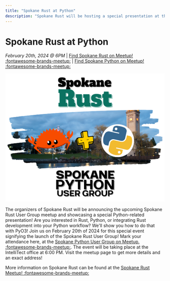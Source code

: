 ```yaml
---
title: "Spokane Rust at Python"
description: "Spokane Rust will be hosting a special presentation at the Spokane Python Meetup to celebrate Spokane Tech and our fledgling user-group!" 
---
```


<!-- index start -->

# Spokane Rust at Python

_February 20th, 2024 @ 6PM_ | [Find Spokane Rust on Meetup! :fontawesome-brands-meetup:](https://www.meetup.com/spokane-rust/) | [Find Spokane Python on Meetup! :fontawesome-brands-meetup:](https://www.meetup.com/python-spokane/)

![](../img/rust_python_alliance.png)

The organizers of Spokane Rust will be announcing the upcoming Spokane Rust User Group meetup and showcasing a special Python-related presentation! Are you interested in Rust, Python, or integrating Rust development into your Python workflow? We'll show you how to do that with PyO3! Join us on February 20th of 2024 for this special event signifying the launch of the Spokane Rust User Group! Mark your attendance here, at the [Spokane Python User Group on Meetup. :fontawesome-brands-meetup:](https://www.meetup.com/python-spokane/events/298213203/). The event will be taking place at the IntelliTect office at 6:00 PM. Visit the meetup page to get more details and an exact address!

More information on Spokane Rust can be found at the [Spokane Rust Meetup! :fontawesome-brands-meetup:](https://www.meetup.com/spokane-rust/)

<!-- index end -->